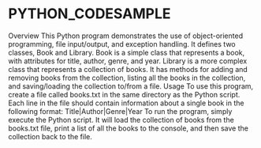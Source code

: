 # PYTHON_CODESAMPLE
Overview
This Python program demonstrates the use of object-oriented programming, file input/output, and exception handling. It defines two classes, Book and Library. Book is a simple class that represents a book, with attributes for title, author, genre, and year. Library is a more complex class that represents a collection of books. It has methods for adding and removing books from the collection, listing all the books in the collection, and saving/loading the collection to/from a file.
Usage
To use this program, create a file called books.txt in the same directory as the Python script. Each line in the file should contain information about a single book in the following format:
Title|Author|Genre|Year
To run the program, simply execute the Python script. It will load the collection of books from the books.txt file, print a list of all the books to the console, and then save the collection back to the file.

